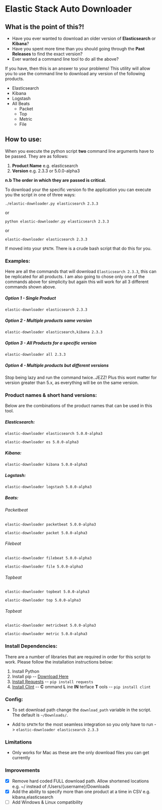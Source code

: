 # Elastic Stack Auto Downloader

## What is the point of this?!

- Have you ever wanted to download an older version of **Elasticsearch** or **Kibana**?
- Have you spent more time than you should going through the **Past Releases** to find the exact version?
- Ever wanted a command line tool to do all the above?

If you have, then this is an answer to your problems! This utility will allow you to use the command line to download any version of the following products.

- Elasticsearch
- Kibana
- Logstash
- All Beats
  - Packet
  - Top
  - Metric
  - File

## How to use:

When you execute the python script **two** command line arguments have to be passed. They are as follows:

1. **Product Name** e.g. elasticsearch
2. **Version** e.g. 2.3.3 or 5.0.0-alpha3

**n.b The order in which they are passed is critical.**

To download your the specific version fo the application you can execute you the script in one of three ways:

`./elastic-downloader.py elasticsearch 2.3.3`

or

`python elastic-downloader.py elasticsearch 2.3.3`

or

`elastic-downloader elasticsearch 2.3.3`

If moved into your `$PATH`. There is a crude bash script that do this for you.

### Examples:

Here are all the commands that will download `Elasticsearch 2.3.3`, this can be replicated for all products. I am also going to chose only one of the commands above for simplicity but again this will work for all 3 different commands shown above.

##### Option 1 - Single Product
`elastic-downloader elasticsearch 2.3.3`

##### Option 2 - Multiple products same version
`elastic-downloader elasticsearch,kibana 2.3.3`

##### Option 3 - All Products for a specific version
`elastic-downloader all 2.3.3`

##### Option 4 - Multiple products but **different** versions
Stop being lazy and run the command twice..JEZZ! Plus this wont matter for version greater than 5.x, as everything will be on the same version.

### Product names & short hand versions:

Below are the combinations of the product names that can be used in this tool.

##### Elasticsearch:


`elastic-downloader elasticsearch 5.0.0-alpha3`

`elastic-downloader es 5.0.0-alpha3`

##### Kibana:

`elastic-downloader kibana 5.0.0-alpha3`

##### Logstash:

`elastic-downloader logstash 5.0.0-alpha3`

##### Beats:

###### Packetbeat

`elastic-downloader packetbeat 5.0.0-alpha3`

`elastic-downloader packet 5.0.0-alpha3`

###### Filebeat

`elastic-downloader filebeat 5.0.0-alpha3`

`elastic-downloader file 5.0.0-alpha3`

###### Topbeat

`elastic-downloader topbeat 5.0.0-alpha3`

`elastic-downloader top 5.0.0-alpha3`

###### Topbeat

`elastic-downloader metricbeat 5.0.0-alpha3`

`elastic-downloader metric 5.0.0-alpha3`

### Install Dependencies:

There are a number of libraries that are required in order for this script to work. Please follow the installation instructions below:

1. Install Python
1. Install pip -- [Download Here](https://pip.pypa.io/en/stable/installing/)
1. [Install Requests](http://docs.python-requests.org/en/master/user/install/#install) -- `pip install requests`
1. [Install Clint](https://github.com/kennethreitz/clint)  -- **C** ommand **L** ine **IN** terface **T** ools -- `pip install clint`

### Config:

- To set download path change the `download_path` variable in the script. The default is `~/Downloads/`.

- Add to `$PATH` for the most seamless integration so you only have to run -> `elastic-downloader elasticsearch 2.3.3`

### Limitations

- Only works for Mac as these are the only download files you can get currently

### Improvements

- [x] Remove hard coded FULL download path. Allow shortened locations e.g. ~/ instead of /Users/{username}/Downloads
- [x] Add the ability to specify more than one product at a time in CSV e.g. kibana,elasticsearch
- [ ] Add Windows & Linux compatibility
